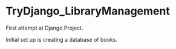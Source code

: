 # TryDjango_LibraryManagement

First attempt at Django Project.

Initial set up is creating a database of books.
